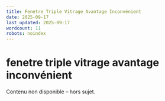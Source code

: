 ```yaml
---
title: Fenetre Triple Vitrage Avantage Inconvénient
date: 2025-09-17
last_updated: 2025-09-17
wordcount: 11
robots: noindex
---
```


# fenetre triple vitrage avantage inconvénient

Contenu non disponible – hors sujet.